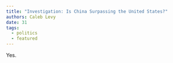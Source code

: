 ```yaml
---
title: "Investigation: Is China Surpassing the United States?"
authors: Caleb Levy
date: 31
tags:
  - politics
  - featured
---
```


Yes.
